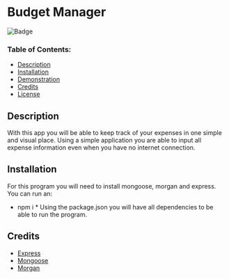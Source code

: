 # Budget Manager

![Badge](https://img.shields.io/static/v1?label=License&message=MIT&color=9cf)

### Table of Contents:
* [Description](##-Description)
* [Installation](##-Installation)
* [Demonstration](##-Demonstration)
* [Credits](##-Credits)
* [License](##-License)

## Description
With this app you will be able to keep track of your expenses in one simple and visual place. Using a simple application you are able to input all expense information even when you have no internet connection. 

## Installation
For this program you will need to install mongoose, morgan and express. You can run an:
* npm i *
Using the package.json you will have all dependencies to be able to run the program.

## Credits

* [Express](https://www.npmjs.com/package/express)
* [Mongoose](https://www.npmjs.com/package/mongoose)
* [Morgan](https://www.npmjs.com/package/morgan)